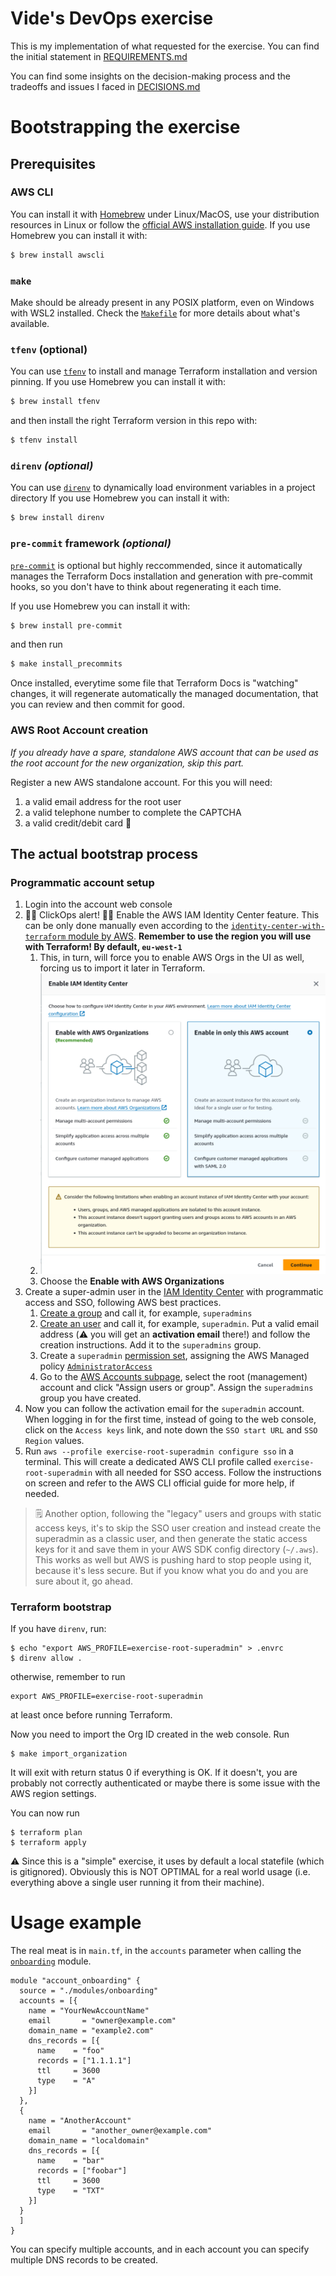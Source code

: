 # Vide's DevOps exercise

This is my implementation of what requested for the exercise. You can find the initial statement in [REQUIREMENTS.md](REQUIREMENTS.md)

You can find some insights on the decision-making process and the tradeoffs and issues I faced in [DECISIONS.md](DECISIONS.md)

# Bootstrapping the exercise

## Prerequisites 

### AWS CLI

You can install it with [Homebrew](https://brew.sh/) under Linux/MacOS, use your distribution resources in Linux or follow the [official AWS installation guide](https://docs.aws.amazon.com/cli/latest/userguide/getting-started-install.html).
If you use Homebrew you can install it with:

```bash
$ brew install awscli
```

### `make`

Make should be already present in any POSIX platform, even on Windows with WSL2 installed.
Check the [`Makefile`](Makefile) for more details about what's available.

### `tfenv` (optional)

You can use [`tfenv`](https://github.com/tfutils/tfenv) to install and manage Terraform installation and version pinning.
If you use Homebrew you can install it with:

```bash
$ brew install tfenv
```

and then install the right Terraform version in this repo with:

```bash
$ tfenv install
```

### `direnv` *(optional)*

You can use [`direnv`](https://github.com/direnv/direnv) to dynamically load environment variables in a project directory
If you use Homebrew you can install it with:

```bash
$ brew install direnv
```

### `pre-commit` framework *(optional)*

[`pre-commit`](https://pre-commit.com/#install) is optional but highly reccommended, since it automatically manages the Terraform Docs installation and generation with pre-commit hooks, so you don't have to think about regenerating it each time.

If you use Homebrew you can install it with:

```bash
$ brew install pre-commit
```

and then run

```bash
$ make install_precommits
```

Once installed, everytime some file that Terraform Docs is "watching" changes, it will regenerate automatically the managed documentation, that you can review and then commit for good.

### AWS Root Account creation

*If you already have a spare, standalone AWS account that can be used as the root account for the new organization, skip this part.*

Register a new AWS standalone account. For this you will need:
1. a valid email address for the root user
2. a valid telephone number to complete the CAPTCHA
3. a valid credit/debit card :money_with_wings:

## The actual bootstrap process

### Programmatic account setup

1. Login into the account web console
2. 🤦🏻 ClickOps alert! 🤦🏻 Enable the AWS IAM Identity Center feature. This can be only done manually even according to the [`identity-center-with-terraform` module by AWS](https://github.com/aws-samples/identity-center-with-terraform?tab=readme-ov-file#prerequisites). **Remember to use the region you will use with Terraform! By default, `eu-west-1`**
   1. This, in turn, will force you to enable AWS Orgs in the UI as well, forcing us to import it later in Terraform.
   2. ![Proof that IAM Identity Center forces you to create Orgs in the UI](iam-orgs.png)
   3. Choose the **Enable with AWS Organizations**
3. Create a super-admin user in the [IAM Identity Center](https://eu-west-1.console.aws.amazon.com/singlesignon/home?region=eu-west-1#!/instances/68048cb1c0550830/dashboard) with programmatic access and SSO, following AWS best practices.
   1.  [Create a group](https://eu-west-1.console.aws.amazon.com/singlesignon/home?region=eu-west-1#!/instances/68048cb1c0550830/groups) and call it, for example, `superadmins`
   2.  [Create an user](https://eu-west-1.console.aws.amazon.com/singlesignon/home?region=eu-west-1#!/instances/68048cb1c0550830/users) and call it, for example, `superadmin`. Put a valid email address (:warning: you will get an **activation email** there!) and follow the creation instructions. Add it to the `superadmins` group.
   3.  Create a `superadmin` [permission set](https://eu-west-1.console.aws.amazon.com/singlesignon/organization/home?region=eu-west-1#/instances/68048cb1c0550830/permission-sets), assigning the AWS Managed policy [`AdministratorAccess`](https://us-east-1.console.aws.amazon.com/iam/home?region=eu-west-1#/policies/details/arn%3Aaws%3Aiam%3A%3Aaws%3Apolicy%2FAdministratorAccess)
   4.  Go to the [AWS Accounts subpage](https://eu-west-1.console.aws.amazon.com/singlesignon/organization/home?region=eu-west-1#/instances/68048cb1c0550830/accounts), select the root (management) account and click "Assign users or group". Assign the `superadmins` group you have created.
4.  Now you can follow the activation email for the `superadmin` account. When logging in for the first time, instead of going to the web console, click on the `Access keys` link, and note down the `SSO start URL` and `SSO Region` values.
5.  Run `aws --profile exercise-root-superadmin configure sso` in a terminal. This will create a dedicated AWS CLI profile called `exercise-root-superadmin` with all needed for SSO access. Follow the instructions on screen and refer to the AWS CLI official guide for more help, if needed.

> 🗒️ Another option, following the "legacy" users and groups with static access keys, it's to skip the SSO user creation and instead create the superadmin as a classic user, and then generate the static access keys for it and save them in your AWS SDK config directory (`~/.aws`). This works as well but AWS is pushing hard to stop people using it, because it's less secure. But if you know what you do and you are sure about it, go ahead.

### Terraform bootstrap

If you have `direnv`, run:
```
$ echo "export AWS_PROFILE=exercise-root-superadmin" > .envrc
$ direnv allow .
```

otherwise, remember to run
```
export AWS_PROFILE=exercise-root-superadmin
```

at least once before running Terraform.

Now you need to import the Org ID created in the web console. Run

```
$ make import_organization
```

It will exit with return status 0 if everything is OK. If it doesn't, you are probably not correctly authenticated or maybe there is some issue with the AWS region settings.

You can now run

```
$ terraform plan
$ terraform apply
```

:warning: Since this is a "simple" exercise, it uses by default a local statefile (which is gitignored). Obviously this is NOT OPTIMAL for a real world usage (i.e. everything above a single user running it from their machine).

# Usage example

The real meat is in `main.tf`, in the `accounts` parameter when calling the [`onboarding`](modules/onboarding/README.md) module.


```hcl
module "account_onboarding" {
  source = "./modules/onboarding"
  accounts = [{
    name = "YourNewAccountName"
    email       = "owner@example.com"
    domain_name = "example2.com"
    dns_records = [{
      name    = "foo"
      records = ["1.1.1.1"]
      ttl     = 3600
      type    = "A"
    }]
  },
  {
    name = "AnotherAccount"
    email       = "another_owner@example.com"
    domain_name = "localdomain"
    dns_records = [{
      name    = "bar"
      records = ["foobar"]
      ttl     = 3600
      type    = "TXT"
    }]
  }
  ]
}
```

You can specify multiple accounts, and in each account you can specify multiple DNS records to be created.